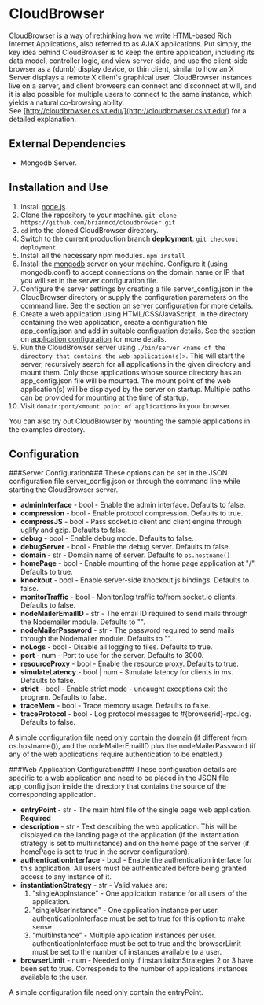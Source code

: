 CloudBrowser
============
CloudBrowser is a way of rethinking how we write HTML-based Rich Internet Applications, also referred to as AJAX applications.
Put simply, the key idea behind CloudBrowser is to keep the entire application, including its data model, controller logic, and view server-side,
and use the client-side browser as a (dumb) display device,
or thin client, similar to how an X Server displays a remote X client's graphical user.
CloudBrowser instances live on a server, and client browsers can connect and disconnect at will,
and it is also possible for multiple users to connect to the same instance, which yields a natural co-browsing ability.    
See [http://cloudbrowser.cs.vt.edu/](http://cloudbrowser.cs.vt.edu/) for a detailed explanation.

External Dependencies
---------------------

* Mongodb Server.

Installation and Use
--------------------
1. Install [node.js](http://nodejs.org/).
2. Clone the repository to your machine. `git clone https://github.com/brianmcd/cloudbrowser.git`
3. `cd` into the cloned CloudBrowser directory.
4. Switch to the current production branch **deployment**. `git checkout deployment`.
5. Install all the necessary npm modules. `npm install`
6. Install the [mongodb](http://www.mongodb.org/downloads) server on your machine. Configure it (using mongodb.conf) to accept connections on
the domain name or IP that you will set in the server configuration file. 
5. Configure the server settings by creating a file server\_config.json in the CloudBrowser directory or supply the configuration parameters on the command line.
See the section on [server configuration](#server-configuration) for more details. 
6. Create a web application using HTML/CSS/JavaScript. In the directory containing the web application, create a configuration file app\_config.json and add in
suitable configuation details. See the section on [application configuration](#web-application-configuration) for more details.
7. Run the CloudBrowser server using `./bin/server <name of the directory that contains the web application(s)>`.
This will start the server, recursively search for all applications in the given directory and mount them.
Only those applications whose source directory has an app\_config.json file will be mounted.
The mount point of the web application(s) will be displayed by the server on startup.
Multiple paths can be provided for mounting at the time of startup.
8. Visit `domain:port/<mount point of application>` in your browser.

You can also try out CloudBrowser by mounting the sample applications in the examples directory.

Configuration
-------------

###Server Configuration###
These options can be set in the JSON configuration file server\_config.json or through the command line while starting the CloudBrowser server.

* **adminInterface**      - bool - Enable the admin interface. Defaults to false.
* **compression**         - bool - Enable protocol compression. Defaults to true.
* **compressJS**          - bool - Pass socket.io client and client engine through uglify and gzip. Defaults to false.
* **debug**               - bool - Enable debug mode. Defaults to false.
* **debugServer**         - bool - Enable the debug server. Defaults to false.
* **domain**              - str  - Domain name of server. Defaults to `os.hostname()`
* **homePage**            - bool - Enable mounting of the home page application at "/". Defaults to true.
* **knockout**            - bool - Enable server-side knockout.js bindings. Defaults to false.
* **monitorTraffic**      - bool - Monitor/log traffic to/from socket.io clients. Defaults to false.
* **nodeMailerEmailID**   - str  - The email ID required to send mails through the Nodemailer module. Defaults to "".
* **nodeMailerPassword**  - str  - The password required to send mails through the Nodemailer module. Defaults to "".
* **noLogs**              - bool - Disable all logging to files. Defaults to true.
* **port**                - num  - Port to use for the server. Defaults to 3000.
* **resourceProxy**       - bool - Enable the resource proxy. Defaults to true.
* **simulateLatency**     - bool | num - Simulate latency for clients in ms. Defaults to false.
* **strict**              - bool - Enable strict mode - uncaught exceptions exit the program. Defaults to false.
* **traceMem**            - bool - Trace memory usage. Defaults to false.
* **traceProtocol**       - bool - Log protocol messages to #{browserid}-rpc.log. Defaults to false.

A simple configuration file need only contain the domain (if different from os.hostname()),
and the nodeMailerEmailID plus the nodeMailerPassword (if any of the web applications require authentication to be enabled.) 


###Web Application Configuration###
These configuration details are specific to a web application and need to be placed in the JSON file app\_config.json inside the directory
that contains the source of the corresponding application.

* **entryPoint**                - str  - The main html file of the single page web application. **Required**
* **description**               - str  - Text describing the web application.
This will be displayed on the landing page of the application (if the instantiation strategy is set to multiInstance)
and on the home page of the server (if homePage is set to true in the server configuration).
* **authenticationInterface**   - bool - Enable the authentication interface for this application.
All users must be authenticated before being granted access to any instance of it.
* **instantiationStrategy**     - str  - Valid values are:
    1. "singleAppInstance" - One application instance for all users of the application.
    2. "singleUserInstance" - One application instance per user. authenticationInterface must be set to true for this option to make sense.
    3. "multiInstance"  - Multiple application instances per user.
authenticationInterface must be set to true and the browserLimit must be set to the number of instances available to a user.
* **browserLimit**  - num - Needed only if instantiationStrategies 2 or 3 have been set to true. Corresponds to the number of applications instances
available to the user. 

A simple configuration file need only contain the entryPoint.
